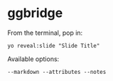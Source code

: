 
# ggbridge

From the terminal, pop in:

  ```yo reveal:slide "Slide Title"```

Available options:

 ```--markdown --attributes --notes```
